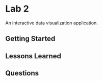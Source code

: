 # Lab 2
An interactive data visualization application.

## Getting Started

## Lessons Learned

## Questions